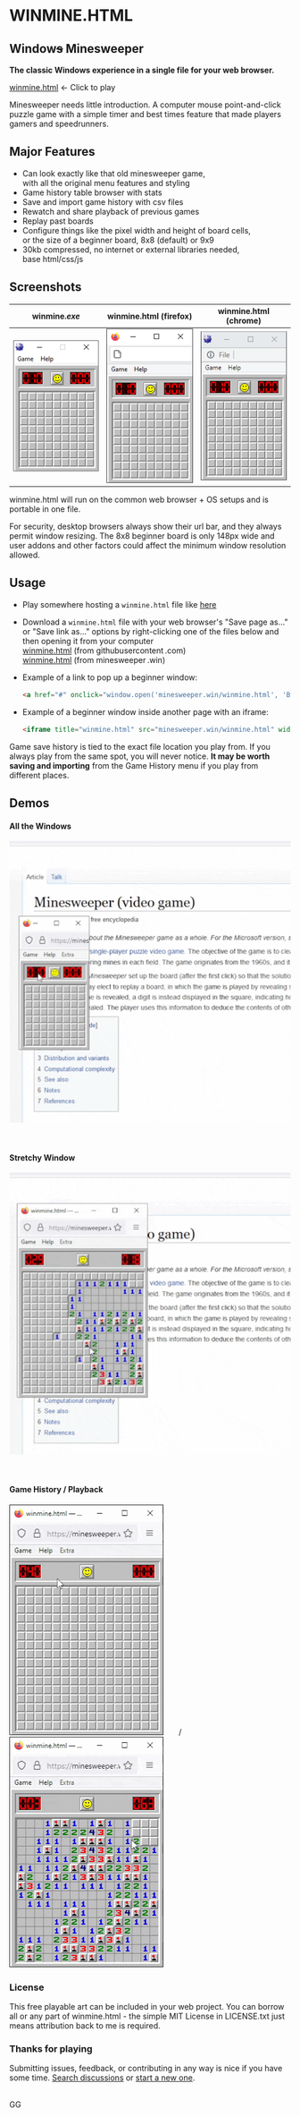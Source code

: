 
# WINMINE.HTML
## Window~~s~~ Minesweeper

__The classic Windows experience in a single file for your web browser.__

[winmine.html](minesweeper.win) <- Click to play

Minesweeper needs little introduction. A computer mouse point-and-click puzzle game with a simple timer and best times feature that made players gamers and speedrunners.

## Major Features
- Can look exactly like that old minesweeper game,  
with all the original menu features and styling
- Game history table browser with stats
- Save and import game history with csv files
- Rewatch and share playback of previous games
- Replay past boards
- Configure things like the pixel width and height of board cells,  
or the size of a beginner board, 8x8 (default) or 9x9
- 30kb compressed, no internet or external libraries needed,  
base html/css/js

## Screenshots

| winmine._exe_ | winmine.html (firefox) | winmine.html (chrome) |
| ----------- | ---------------------- | --------------------- |
| ![(screenshot)](misc/readme/winmine-compare-exe.png)| ![(screenshot)](misc/readme/winmine-compare-html-firefox.png) | ![(screenshot)](misc/readme/winmine-compare-html-chrome.png) |

winmine.html will run on the common web browser + OS setups and is portable in one file.

For security, desktop browsers always show their url bar, and they always permit window resizing. The 8x8 beginner board is only 148px wide and user addons and other factors could affect the minimum window resolution allowed.

## Usage

- Play somewhere hosting a `winmine.html` file like [here](http://minesweeper.win/)
- Download a `winmine.html` file with your web browser's "Save page as..." or "Save link as..." options by right-clicking one of the files below and then opening it from your computer   
[winmine.html](https://raw.githubusercontent.com/areasoft/winmine.html/main/winmine.html) (from githubusercontent .com)  
[winmine.html](minesweeper.win/winmine.html)  (from minesweeper .win)  
- Example of a link to pop up a beginner window:

	```html
	<a href="#" onclick="window.open('minesweeper.win/winmine.html', 'Beginner', 'width=148,height=211');">winmine.html</a>
	```
- Example of a beginner window inside another page with an iframe:

	```html
	<iframe title="winmine.html" src="minesweeper.win/winmine.html" width="148px" height="211px"></iframe>
	```


Game save history is tied to the exact file location you play from. If you always play from the same spot, you will never notice. __It may be worth saving and importing__ from the Game History menu if you play from different places.


## Demos

#### All the Windows
![(screenshot)](misc/readme/demo-windows.gif)

&nbsp;

#### Stretchy Window
![(screenshot)](misc/readme/demo-squishy-window.gif)

&nbsp;

#### Game History / Playback

![(screenshot)](misc/readme/demo-game-history.gif) &nbsp;&nbsp;&nbsp;&nbsp;&nbsp;  / &nbsp;&nbsp;&nbsp;&nbsp;&nbsp; ![(screenshot)](misc/readme/demo-replay.gif)

### License
This free playable art can be included in your web project. You can borrow all or any part of winmine.html - the simple MIT License in LICENSE.txt just means attribution back to me is required.

### Thanks for playing

Submitting issues, feedback, or contributing in any way is nice if you have some time. [Search discussions](https://github.com/areasoft/winmine.html/issues?q=) or [start a new one](https://github.com/areasoft/winmine.html/issues/new).

<br>
GG